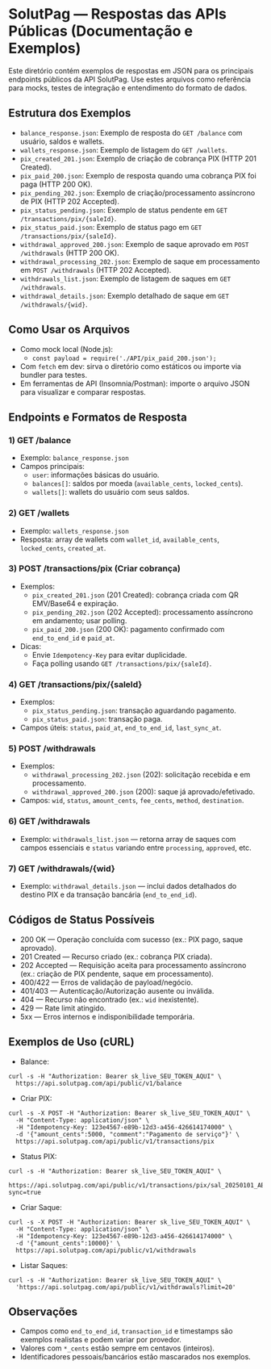 # SolutPag — Respostas das APIs Públicas (Documentação e Exemplos)

Este diretório contém exemplos de respostas em JSON para os principais endpoints públicos da API SolutPag. Use estes arquivos como referência para mocks, testes de integração e entendimento do formato de dados.

## Estrutura dos Exemplos

- `balance_response.json`: Exemplo de resposta do `GET /balance` com usuário, saldos e wallets.
- `wallets_response.json`: Exemplo de listagem do `GET /wallets`.
- `pix_created_201.json`: Exemplo de criação de cobrança PIX (HTTP 201 Created).
- `pix_paid_200.json`: Exemplo de resposta quando uma cobrança PIX foi paga (HTTP 200 OK).
- `pix_pending_202.json`: Exemplo de criação/processamento assíncrono de PIX (HTTP 202 Accepted).
- `pix_status_pending.json`: Exemplo de status pendente em `GET /transactions/pix/{saleId}`.
- `pix_status_paid.json`: Exemplo de status pago em `GET /transactions/pix/{saleId}`.
- `withdrawal_approved_200.json`: Exemplo de saque aprovado em `POST /withdrawals` (HTTP 200 OK).
- `withdrawal_processing_202.json`: Exemplo de saque em processamento em `POST /withdrawals` (HTTP 202 Accepted).
- `withdrawals_list.json`: Exemplo de listagem de saques em `GET /withdrawals`.
- `withdrawal_details.json`: Exemplo detalhado de saque em `GET /withdrawals/{wid}`.

## Como Usar os Arquivos

- Como mock local (Node.js):
  - `const payload = require('./API/pix_paid_200.json');`
- Com `fetch` em dev: sirva o diretório como estáticos ou importe via bundler para testes.
- Em ferramentas de API (Insomnia/Postman): importe o arquivo JSON para visualizar e comparar respostas.

## Endpoints e Formatos de Resposta

### 1) GET /balance
- Exemplo: `balance_response.json`
- Campos principais:
  - `user`: informações básicas do usuário.
  - `balances[]`: saldos por moeda (`available_cents`, `locked_cents`).
  - `wallets[]`: wallets do usuário com seus saldos.

### 2) GET /wallets
- Exemplo: `wallets_response.json`
- Resposta: array de wallets com `wallet_id`, `available_cents`, `locked_cents`, `created_at`.

### 3) POST /transactions/pix (Criar cobrança)
- Exemplos:
  - `pix_created_201.json` (201 Created): cobrança criada com QR EMV/Base64 e expiração.
  - `pix_pending_202.json` (202 Accepted): processamento assíncrono em andamento; usar polling.
  - `pix_paid_200.json` (200 OK): pagamento confirmado com `end_to_end_id` e `paid_at`.
- Dicas:
  - Envie `Idempotency-Key` para evitar duplicidade.
  - Faça polling usando `GET /transactions/pix/{saleId}`.

### 4) GET /transactions/pix/{saleId}
- Exemplos:
  - `pix_status_pending.json`: transação aguardando pagamento.
  - `pix_status_paid.json`: transação paga.
- Campos úteis: `status`, `paid_at`, `end_to_end_id`, `last_sync_at`.

### 5) POST /withdrawals
- Exemplos:
  - `withdrawal_processing_202.json` (202): solicitação recebida e em processamento.
  - `withdrawal_approved_200.json` (200): saque já aprovado/efetivado.
- Campos: `wid`, `status`, `amount_cents`, `fee_cents`, `method`, `destination`.

### 6) GET /withdrawals
- Exemplo: `withdrawals_list.json` — retorna array de saques com campos essenciais e `status` variando entre `processing`, `approved`, etc.

### 7) GET /withdrawals/{wid}
- Exemplo: `withdrawal_details.json` — inclui dados detalhados do destino PIX e da transação bancária (`end_to_end_id`).

## Códigos de Status Possíveis

- 200 OK — Operação concluída com sucesso (ex.: PIX pago, saque aprovado).
- 201 Created — Recurso criado (ex.: cobrança PIX criada).
- 202 Accepted — Requisição aceita para processamento assíncrono (ex.: criação de PIX pendente, saque em processamento).
- 400/422 — Erros de validação de payload/negócio.
- 401/403 — Autenticação/Autorização ausente ou inválida.
- 404 — Recurso não encontrado (ex.: `wid` inexistente).
- 429 — Rate limit atingido.
- 5xx — Erros internos e indisponibilidade temporária.

## Exemplos de Uso (cURL)

- Balance:
```
curl -s -H "Authorization: Bearer sk_live_SEU_TOKEN_AQUI" \
  https://api.solutpag.com/api/public/v1/balance
```

- Criar PIX:
```
curl -s -X POST -H "Authorization: Bearer sk_live_SEU_TOKEN_AQUI" \
  -H "Content-Type: application/json" \
  -H "Idempotency-Key: 123e4567-e89b-12d3-a456-426614174000" \
  -d '{"amount_cents":5000, "comment":"Pagamento de serviço"}' \
  https://api.solutpag.com/api/public/v1/transactions/pix
```

- Status PIX:
```
curl -s -H "Authorization: Bearer sk_live_SEU_TOKEN_AQUI" \
  https://api.solutpag.com/api/public/v1/transactions/pix/sal_20250101_ABC123?sync=true
```

- Criar Saque:
```
curl -s -X POST -H "Authorization: Bearer sk_live_SEU_TOKEN_AQUI" \
  -H "Content-Type: application/json" \
  -H "Idempotency-Key: 123e4567-e89b-12d3-a456-426614174000" \
  -d '{"amount_cents":10000}' \
  https://api.solutpag.com/api/public/v1/withdrawals
```

- Listar Saques:
```
curl -s -H "Authorization: Bearer sk_live_SEU_TOKEN_AQUI" \
  'https://api.solutpag.com/api/public/v1/withdrawals?limit=20'
```

## Observações

- Campos como `end_to_end_id`, `transaction_id` e timestamps são exemplos realistas e podem variar por provedor.
- Valores com `*_cents` estão sempre em centavos (inteiros).
- Identificadores pessoais/bancários estão mascarados nos exemplos.